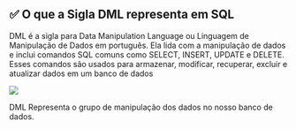 ## ✅ O que a Sigla DML representa em SQL
DML é a sigla para Data Manipulation Language ou Linguagem de Manipulação de Dados em português. Ela lida com a manipulação de dados e inclui comandos SQL comuns como SELECT, INSERT, UPDATE e DELETE. Esses comandos são usados para armazenar, modificar, recuperar, excluir e atualizar dados em um banco de dados

<img src="./assets/img-00.jpg">

DML Representa o grupo de manipulação dos dados no nosso banco de dados.